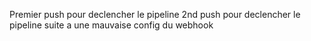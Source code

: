 Premier push pour declencher le pipeline
2nd push pour declencher le pipeline suite a une mauvaise config du webhook
